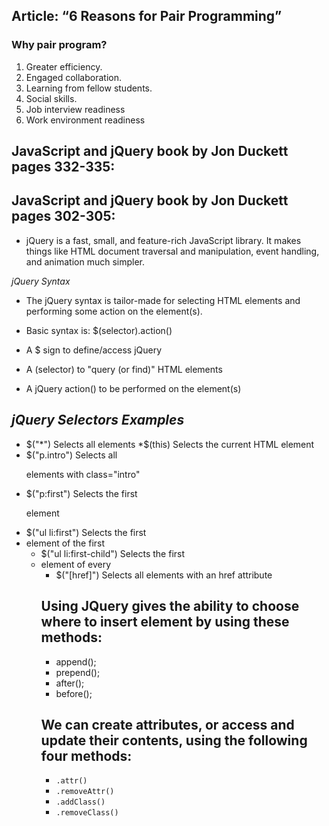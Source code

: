 ## Article: “6 Reasons for Pair Programming”

### Why pair program?
1. Greater efficiency.
2. Engaged collaboration.
3. Learning from fellow students.
4. Social skills.
5. Job interview readiness
6. Work environment readiness

## JavaScript and jQuery book by Jon Duckett pages 332-335:
## JavaScript and jQuery book by Jon Duckett pages 302-305:
- jQuery is a fast, small, and feature-rich JavaScript library.
It makes things like HTML document traversal and manipulation, event handling, and animation much simpler.

*jQuery Syntax*
* The jQuery syntax is tailor-made for selecting HTML elements and performing some action on the element(s).

- Basic syntax is: $(selector).action()

- A $ sign to define/access jQuery
- A (selector) to "query (or find)" HTML elements
- A jQuery action() to be performed on the element(s)

## *jQuery Selectors Examples*
* $("*")	Selects all elements	
*$(this)	Selects the current HTML element	
* $("p.intro")	Selects all <p> elements with class="intro"	
* $("p:first")	Selects the first <p> element	
* $("ul li:first")	Selects the first <li> element of the first <ul>	
* $("ul li:first-child")	Selects the first <li> element of every <ul>	
* $("[href]")	Selects all elements with an href attribute	

 ## Using JQuery gives the ability to choose where to insert element by using these methods:
 * append();
* prepend();
* after();
* before();

## We can create attributes, or access and update their contents, using the following four methods:
   - `.attr()`
   - `.removeAttr()`
   - `.addClass()`
   - `.removeClass()`